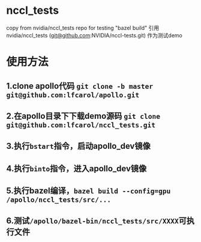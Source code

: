 # nccl_tests
copy from nvidia/nccl_tests repo for testing "bazel build"
引用 nvidia/nccl_tests (git@github.com:NVIDIA/nccl-tests.git) 作为测试demo
# 使用方法
## 1.clone apollo代码 ```git clone -b master git@github.com:lfcarol/apollo.git```
## 2.在apollo目录下下载demo源码 ```git clone git@github.com:lfcarol/nccl_tests.git```
## 3.执行```bstart```指令，启动apollo_dev镜像
## 4.执行```binto```指令，进入apollo_dev镜像
## 5.执行bazel编译，```bazel build --config=gpu /apollo/nccl_tests/src/...```
## 6.测试```/apollo/bazel-bin/nccl_tests/src/XXXX```可执行文件
